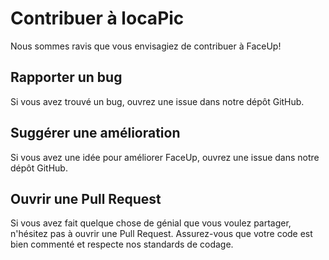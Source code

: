 # Contribuer à locaPic

Nous sommes ravis que vous envisagiez de contribuer à FaceUp!

## Rapporter un bug

Si vous avez trouvé un bug, ouvrez une issue dans notre dépôt GitHub.

## Suggérer une amélioration

Si vous avez une idée pour améliorer FaceUp, ouvrez une issue dans notre dépôt GitHub.

## Ouvrir une Pull Request

Si vous avez fait quelque chose de génial que vous voulez partager, n'hésitez pas à ouvrir une Pull Request. Assurez-vous que votre code est bien commenté et respecte nos standards de codage.
